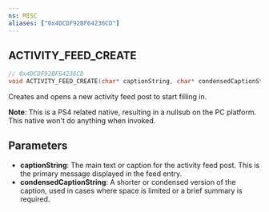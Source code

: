 ```yaml
---
ns: MISC
aliases: ["0x4DCDF92BF64236CD"]
---
```

## ACTIVITY_FEED_CREATE

```c
// 0x4DCDF92BF64236CD
void ACTIVITY_FEED_CREATE(char* captionString, char* condensedCaptionString);
```

Creates and opens a new activity feed post to start filling in.

**Note**: This is a PS4 related native, resulting in a nullsub on the PC platform. This native won't do anything when invoked.

## Parameters
* **captionString**: The main text or caption for the activity feed post. This is the primary message displayed in the feed entry.
* **condensedCaptionString**: A shorter or condensed version of the caption, used in cases where space is limited or a brief summary is required.
